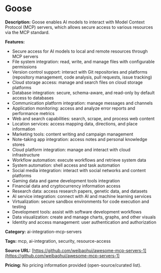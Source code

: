 # Goose

**Description:**
Goose enables AI models to interact with Model Context Protocol (MCP) servers, which allows secure access to various resources via the MCP standard.

**Features:**
- Secure access for AI models to local and remote resources through MCP servers
- File system integration: read, write, and manage files with configurable permissions
- Version control support: interact with Git repositories and platforms (repository management, code analysis, pull requests, issue tracking)
- Cloud storage access: manage and search files on cloud storage platforms
- Database integration: secure, schema-aware, and read-only by default access to databases
- Communication platform integration: manage messages and channels
- Application monitoring: access and analyze error reports and performance metrics
- Web and search capabilities: search, scrape, and process web content
- Location services: access mapping data, directions, and place information
- Marketing tools: content writing and campaign management
- Note-taking app integration: access notes and personal knowledge stores
- Cloud platform integration: manage and interact with cloud infrastructure
- Workflow automation: execute workflows and retrieve system data
- System automation: shell access and task automation
- Social media integration: interact with social networks and content platforms
- Gaming data and game development tools integration
- Financial data and cryptocurrency information access
- Research data: access research papers, genetic data, and datasets
- AI service integration: connect with AI and machine learning services
- Virtualization: secure sandbox environments for code execution and testing
- Development tools: assist with software development workflows
- Data visualization: create and manage charts, graphs, and other visuals
- Identity and access management: user authentication and authorization

**Category:**
ai-integration-mcp-servers

**Tags:**
mcp, ai-integration, security, resource-access

**Source URL:**
[https://github.com/weibaohui/awesome-mcp-servers-1](https://github.com/weibaohui/awesome-mcp-servers-1)

**Pricing:**
No pricing information provided (open-source/curated list).